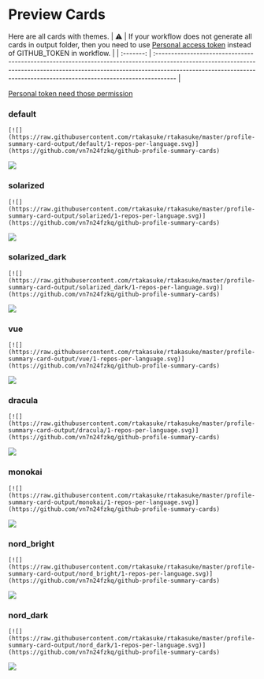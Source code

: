 
# Preview Cards

Here are all cards with themes.
| :warning: | If your workflow does not generate all cards in output folder, then you need to use [Personal access token](https://docs.github.com/en/actions/configuring-and-managing-workflows/creating-and-storing-encrypted-secrets) instead of GITHUB_TOKEN in workflow. |
| :-------: | :------------------------------------------------------------------------------------------------------------------------------------------------------------------------------------------------------------------------------------------------ |

[Personal token need those permission](https://github.com/vn7n24fzkq/github-profile-summary-cards/wiki/Personal-access-token-permissions)


### default


```
[![](https://raw.githubusercontent.com/rtakasuke/rtakasuke/master/profile-summary-card-output/default/1-repos-per-language.svg)](https://github.com/vn7n24fzkq/github-profile-summary-cards)
```
![](https://raw.githubusercontent.com/rtakasuke/rtakasuke/master/profile-summary-card-output/default/1-repos-per-language.svg)


### solarized


```
[![](https://raw.githubusercontent.com/rtakasuke/rtakasuke/master/profile-summary-card-output/solarized/1-repos-per-language.svg)](https://github.com/vn7n24fzkq/github-profile-summary-cards)
```
![](https://raw.githubusercontent.com/rtakasuke/rtakasuke/master/profile-summary-card-output/solarized/1-repos-per-language.svg)


### solarized_dark


```
[![](https://raw.githubusercontent.com/rtakasuke/rtakasuke/master/profile-summary-card-output/solarized_dark/1-repos-per-language.svg)](https://github.com/vn7n24fzkq/github-profile-summary-cards)
```
![](https://raw.githubusercontent.com/rtakasuke/rtakasuke/master/profile-summary-card-output/solarized_dark/1-repos-per-language.svg)


### vue


```
[![](https://raw.githubusercontent.com/rtakasuke/rtakasuke/master/profile-summary-card-output/vue/1-repos-per-language.svg)](https://github.com/vn7n24fzkq/github-profile-summary-cards)
```
![](https://raw.githubusercontent.com/rtakasuke/rtakasuke/master/profile-summary-card-output/vue/1-repos-per-language.svg)


### dracula


```
[![](https://raw.githubusercontent.com/rtakasuke/rtakasuke/master/profile-summary-card-output/dracula/1-repos-per-language.svg)](https://github.com/vn7n24fzkq/github-profile-summary-cards)
```
![](https://raw.githubusercontent.com/rtakasuke/rtakasuke/master/profile-summary-card-output/dracula/1-repos-per-language.svg)


### monokai


```
[![](https://raw.githubusercontent.com/rtakasuke/rtakasuke/master/profile-summary-card-output/monokai/1-repos-per-language.svg)](https://github.com/vn7n24fzkq/github-profile-summary-cards)
```
![](https://raw.githubusercontent.com/rtakasuke/rtakasuke/master/profile-summary-card-output/monokai/1-repos-per-language.svg)


### nord_bright


```
[![](https://raw.githubusercontent.com/rtakasuke/rtakasuke/master/profile-summary-card-output/nord_bright/1-repos-per-language.svg)](https://github.com/vn7n24fzkq/github-profile-summary-cards)
```
![](https://raw.githubusercontent.com/rtakasuke/rtakasuke/master/profile-summary-card-output/nord_bright/1-repos-per-language.svg)


### nord_dark


```
[![](https://raw.githubusercontent.com/rtakasuke/rtakasuke/master/profile-summary-card-output/nord_dark/1-repos-per-language.svg)](https://github.com/vn7n24fzkq/github-profile-summary-cards)
```
![](https://raw.githubusercontent.com/rtakasuke/rtakasuke/master/profile-summary-card-output/nord_dark/1-repos-per-language.svg)

